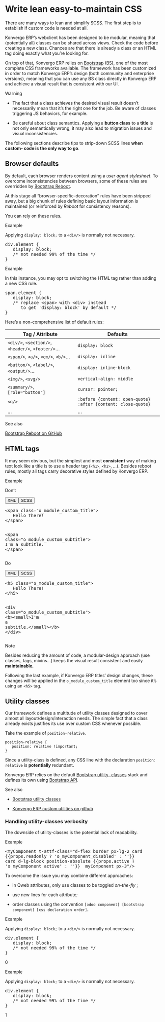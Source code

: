 # Write lean easy-to-maintain CSS

There are many ways to lean and simplify SCSS. The first step is to establish
if custom code is needed at all.

Konvergo ERP’s webclient has been designed to be modular, meaning that (potentially
all) classes can be shared across views. Check the code before creating a new
class. Chances are that there is already a class or an HTML tag doing exactly
what you’re looking for.

On top of that, Konvergo ERP relies on
[Bootstrap](https://getbootstrap.com/docs/5.1/getting-started/introduction/)
(BS), one of the most complete CSS frameworks available. The framework has
been customized in order to match Konvergo ERP’s design (both community and enterprise
versions), meaning that you can use any BS class directly in Konvergo ERP and achieve
a visual result that is consistent with our UI.

<div class="alert alert-warning">
<p class="alert-title">
Warning</p><ul>
<li><p>The fact that a class achieves the desired visual result doesn’t necessarily mean that it’s the
right one for the job. Be aware of classes triggering JS behaviors, for example.</p></li>
<li><p>Be careful about class semantics. Applying a <b>button class</b> to a <b>title</b> is not only
semantically wrong, it may also lead to migration issues and visual inconsistencies.</p></li>
</ul>
</div>

The following sections describe tips to strip-down SCSS lines **when custom-
code is the only way to go**.

## Browser defaults

By default, each browser renders content using a _user agent stylesheet_. To
overcome inconsistencies between browsers, some of these rules are overridden
by [Bootstrap Reboot](https://getbootstrap.com/docs/5.1/content/reboot/).

At this stage all “browser-specific-decoration” rules have been stripped away,
but a big chunk of rules defining basic layout information is maintained (or
reinforced by _Reboot_ for consistency reasons).

You can rely on these rules.

<div class="alert alert-success">
<p class="alert-title">
Example</p><p>Applying <code>display: block;</code> to a <code>&lt;div/&gt;</code> is normally not necessary.</p>
<div class="highlight-css notranslate"><div class="highlight"><pre><span></span><span class="nt">div</span><span class="p">.</span><span class="nc">element</span> <span class="p">{</span>
   <span class="k">display</span><span class="p">:</span> <span class="kc">block</span><span class="p">;</span>
   <span class="c">/* not needed 99% of the time */</span>
<span class="p">}</span>
</pre></div>
</div>
</div> <div class="alert alert-success">
<p class="alert-title">
Example</p><p>In this instance, you may opt to switching the HTML tag rather than adding a new CSS rule.</p>
<div class="highlight-css notranslate"><div class="highlight"><pre><span></span><span class="nt">span</span><span class="p">.</span><span class="nc">element</span> <span class="p">{</span>
   <span class="k">display</span><span class="p">:</span> <span class="kc">block</span><span class="p">;</span>
   <span class="c">/* replace &lt;span&gt; with &lt;div&gt; instead</span>
<span class="c">      to get 'display: block' by default */</span>
<span class="p">}</span>
</pre></div>
</div>
</div>

Here’s a non-comprehensive list of default rules:

Tag / Attribute | Defaults  
---|---  
`<div/>`, `<section/>`, `<header/>`, `<footer/>`… | `display: block`  
`<span/>`, `<a/>`, `<em/>`, `<b/>`… | `display: inline`  
`<button/>`, `<label/>`, `<output/>`… | `display: inline-block`  
`<img/>`, `<svg/>` | `vertical-align: middle`  
`<summary/>`, `[role="button"]` | `cursor: pointer;`  
`<q/>` |  `:before {content: open-quote}` `:after {content: close-quote}`  
… | …  
<div class="alert alert-secondary">
<p class="alert-title">
See also</p><p><a href="https://github.com/twbs/bootstrap/blob/1a6fdfae6b/scss/_reboot.scss">Bootstrap Reboot on GitHub</a></p>
</div>

## HTML tags

It may seem obvious, but the simplest and most **consistent** way of making
text look like a title is to use a header tag (`<h1>`, `<h2>`, …). Besides
reboot rules, mostly all tags carry decorative styles defined by Konvergo ERP.

<div class="bg-light alert alert-success">
<p class="alert-title">
Example</p><div class="alert alert-danger docutils container">
<p>Don’t</p>
<div class="sphinx-tabs docutils container">
<div aria-label="Tabbed content" role="tablist"><button aria-controls="panel-0-WE1M" aria-selected="true" class="sphinx-tabs-tab code-tab group-tab" id="tab-0-WE1M" name="WE1M" role="tab" tabindex="0">XML</button><button aria-controls="panel-0-U0NTUw==" aria-selected="false" class="sphinx-tabs-tab code-tab group-tab" id="tab-0-U0NTUw==" name="U0NTUw==" role="tab" tabindex="-1">SCSS</button></div><div aria-labelledby="tab-0-WE1M" class="sphinx-tabs-panel code-tab group-tab" id="panel-0-WE1M" name="WE1M" role="tabpanel" tabindex="0"><div class="highlight-html notranslate"><div class="highlight"><pre><span></span><span class="p">&lt;</span><span class="nt">span</span> <span class="na">class</span><span class="o">=</span><span class="s">"o_module_custom_title"</span><span class="p">&gt;</span>
   Hello There!
<span class="p">&lt;/</span><span class="nt">span</span><span class="p">&gt;</span>

<span class="p">&lt;</span><span class="nt">span</span> <span class="na">class</span><span class="o">=</span><span class="s">"o_module_custom_subtitle"</span><span class="p">&gt;</span>
   I'm a subtitle.
<span class="p">&lt;/</span><span class="nt">span</span><span class="p">&gt;</span>
</pre></div>
</div>
</div><div aria-labelledby="tab-0-U0NTUw==" class="sphinx-tabs-panel code-tab group-tab" hidden="true" id="panel-0-U0NTUw==" name="U0NTUw==" role="tabpanel" tabindex="0"><div class="highlight-css notranslate"><div class="highlight"><pre><span></span><span class="p">.</span><span class="nc">o_module_custom_title</span> <span class="p">{</span>
   <span class="k">display</span><span class="p">:</span> <span class="kc">block</span><span class="p">;</span>
   <span class="k">font-size</span><span class="p">:</span> <span class="mi">120</span><span class="kt">%</span><span class="p">;</span>
   <span class="k">font-weight</span><span class="p">:</span> <span class="kc">bold</span><span class="p">;</span>
   <span class="k">animation</span><span class="p">:</span> <span class="mi">1</span><span class="kt">s</span> <span class="kc">linear</span> <span class="mi">1</span><span class="kt">s</span> <span class="n">mycustomAnimation</span><span class="p">;</span>
<span class="p">}</span>

<span class="p">.</span><span class="nc">o_module_custom_subtitle</span> <span class="p">{</span>
   <span class="k">display</span><span class="p">:</span> <span class="kc">block</span><span class="p">;</span>
   <span class="k">font-size</span><span class="p">:</span> <span class="mi">12</span><span class="kt">px</span><span class="p">;</span>
   <span class="k">font-weight</span><span class="p">:</span> <span class="kc">bold</span><span class="p">;</span>
   <span class="k">animation</span><span class="p">:</span> <span class="mi">2</span><span class="kt">s</span> <span class="kc">linear</span> <span class="mi">1</span><span class="kt">s</span> <span class="n">mycustomAnimation</span><span class="p">;</span>
<span class="p">}</span>
</pre></div>
</div>
</div></div>
</div>
<div class="alert alert-success docutils container">
<p>Do</p>
<div class="sphinx-tabs docutils container">
<div aria-label="Tabbed content" role="tablist"><button aria-controls="panel-1-WE1M" aria-selected="true" class="sphinx-tabs-tab code-tab group-tab" id="tab-1-WE1M" name="WE1M" role="tab" tabindex="0">XML</button><button aria-controls="panel-1-U0NTUw==" aria-selected="false" class="sphinx-tabs-tab code-tab group-tab" id="tab-1-U0NTUw==" name="U0NTUw==" role="tab" tabindex="-1">SCSS</button></div><div aria-labelledby="tab-1-WE1M" class="sphinx-tabs-panel code-tab group-tab" id="panel-1-WE1M" name="WE1M" role="tabpanel" tabindex="0"><div class="highlight-html notranslate"><div class="highlight"><pre><span></span><span class="p">&lt;</span><span class="nt">h5</span> <span class="na">class</span><span class="o">=</span><span class="s">"o_module_custom_title"</span><span class="p">&gt;</span>
   Hello There!
<span class="p">&lt;/</span><span class="nt">h5</span><span class="p">&gt;</span>

<span class="p">&lt;</span><span class="nt">div</span> <span class="na">class</span><span class="o">=</span><span class="s">"o_module_custom_subtitle"</span><span class="p">&gt;</span>
   <span class="p">&lt;</span><span class="nt">b</span><span class="p">&gt;&lt;</span><span class="nt">small</span><span class="p">&gt;</span>I'm a subtitle.<span class="p">&lt;/</span><span class="nt">small</span><span class="p">&gt;&lt;/</span><span class="nt">b</span><span class="p">&gt;</span>
<span class="p">&lt;/</span><span class="nt">div</span><span class="p">&gt;</span>
</pre></div>
</div>
</div><div aria-labelledby="tab-1-U0NTUw==" class="sphinx-tabs-panel code-tab group-tab" hidden="true" id="panel-1-U0NTUw==" name="U0NTUw==" role="tabpanel" tabindex="0"><div class="highlight-css notranslate"><div class="highlight"><pre><span></span><span class="p">.</span><span class="nc">o_module_custom_title</span> <span class="p">{</span>
   <span class="k">animation</span><span class="p">:</span> <span class="mi">1</span><span class="kt">s</span> <span class="kc">linear</span> <span class="mi">1</span><span class="kt">s</span> <span class="n">mycustomAnimation</span><span class="p">;</span>
<span class="p">}</span>

<span class="p">.</span><span class="nc">o_module_custom_subtitle</span> <span class="p">{</span>
   <span class="k">animation</span><span class="p">:</span> <span class="mi">2</span><span class="kt">s</span> <span class="kc">linear</span> <span class="mi">1</span><span class="kt">s</span> <span class="n">mycustomAnimation</span><span class="p">;</span>
<span class="p">}</span>
</pre></div>
</div>
</div></div>
</div>
</div> <div class="alert alert-primary">
<p class="alert-title">
Note</p><p>Besides reducing the amount of code, a modular-design approach (use classes, tags, mixins…)
keeps the visual result consistent and easily <b>maintainable</b>.</p>
<p>Following the last example, if Konvergo ERP titles’ design changes, these changes will be applied in the
<code>o_module_custom_title</code> element too since it’s using an <code>&lt;h5&gt;</code> tag.</p>
</div>

## Utility classes

Our framework defines a multitude of utility classes designed to cover almost
all layout/design/interaction needs. The simple fact that a class already
exists justifies its use over custom CSS whenever possible.

Take the example of `position-relative`.

    
    
    position-relative {
       position: relative !important;
    }
    

Since a utility-class is defined, any CSS line with the declaration `position:
relative` is **potentially** redundant.

Konvergo ERP relies on the default [Bootstrap utility-
classes](https://getbootstrap.com/docs/5.1/utilities/background/) stack and
defines its own using [Bootstrap
API](https://getbootstrap.com/docs/5.1/utilities/api/).

<div class="alert alert-secondary">
<p class="alert-title">
See also</p><ul>
<li><p><a href="https://getbootstrap.com/docs/5.1/utilities/api/">Bootstrap utility classes</a></p></li>
<li><p><a href="https://github.com/odoo/odoo/blob/16.0/addons/web/static/src/scss/utilities_custom.scss">Konvergo ERP custom utilities on github</a></p></li>
</ul>
</div>

### Handling utility-classes verbosity

The downside of utility-classes is the potential lack of readability.

<div class="alert alert-success">
<p class="alert-title">
Example</p><div class="highlight-html notranslate"><div class="highlight"><pre><span></span><span class="p">&lt;</span><span class="nt">myComponent</span> <span class="na">t-attf-class</span><span class="o">=</span><span class="s">"d-flex border px-lg-2 card</span>
<span class="s">{{props.readonly ? 'o_myComponent_disabled' : ''}}</span>
<span class="s">card d-lg-block position-absolute {{props.active ?</span>
<span class="s">'o_myComponent_active' : ''}}  myComponent px-3"</span><span class="p">/&gt;</span>
</pre></div>
</div>
</div>

To overcome the issue you may combine different approaches:

  * in Qweb attributes, only use classes to be toggled _on-the-fly_ ;

  * use new lines for each attribute;

  * order classes using the convention `[odoo component] [bootstrap component] [css declaration order]`.

<div class="alert alert-success">
<p class="alert-title">
Example</p><p>Applying <code>display: block;</code> to a <code>&lt;div/&gt;</code> is normally not necessary.</p>
<div class="highlight-css notranslate"><div class="highlight"><pre><span></span><span class="nt">div</span><span class="p">.</span><span class="nc">element</span> <span class="p">{</span>
   <span class="k">display</span><span class="p">:</span> <span class="kc">block</span><span class="p">;</span>
   <span class="c">/* not needed 99% of the time */</span>
<span class="p">}</span>
</pre></div>
</div>
</div>0 <div class="alert alert-success">
<p class="alert-title">
Example</p><p>Applying <code>display: block;</code> to a <code>&lt;div/&gt;</code> is normally not necessary.</p>
<div class="highlight-css notranslate"><div class="highlight"><pre><span></span><span class="nt">div</span><span class="p">.</span><span class="nc">element</span> <span class="p">{</span>
   <span class="k">display</span><span class="p">:</span> <span class="kc">block</span><span class="p">;</span>
   <span class="c">/* not needed 99% of the time */</span>
<span class="p">}</span>
</pre></div>
</div>
</div>1

